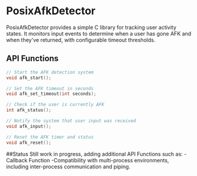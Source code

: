# PosixAfkDetector
PosixAfkDetector provides a simple C library for tracking user activity states. It monitors input events to determine when a user has gone AFK and when they've returned, with configurable timeout thresholds.
## API Functions
```c
// Start the AFK detection system
void afk_start();

// Set the AFK timeout in seconds
void afk_set_timeout(int seconds);

// Check if the user is currently AFK
int afk_status();

// Notify the system that user input was received
void afk_input();

// Reset the AFK timer and status
void afk_reset();
```
##Status
Still work in progress, adding additional API Functions such as: 
-Callback Function
-Compatibility with multi-process environments, including inter-process communication and piping.